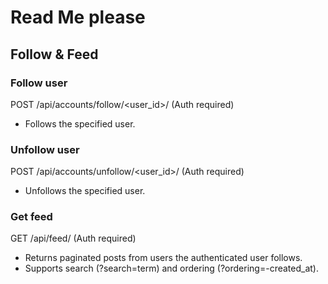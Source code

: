 # Read Me please

## Follow & Feed

### Follow user
POST /api/accounts/follow/<user_id>/  (Auth required)
- Follows the specified user.

### Unfollow user
POST /api/accounts/unfollow/<user_id>/  (Auth required)
- Unfollows the specified user.

### Get feed
GET /api/feed/  (Auth required)
- Returns paginated posts from users the authenticated user follows.
- Supports search (?search=term) and ordering (?ordering=-created_at).
